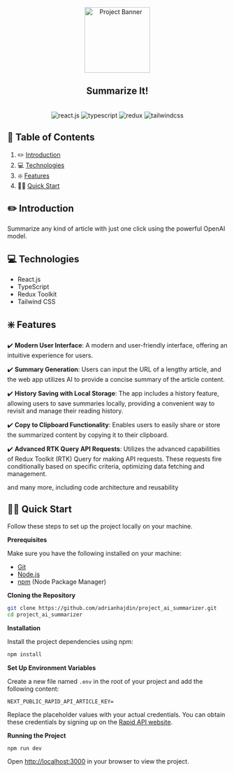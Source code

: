 <div align="center">

  <img src="https://raw.githubusercontent.com/chofor-cliford/summarize_it/master/public/assets/favicon.ico" alt="Project Banner" width="150" height="150" />

<h2 align="center"><strong>Summarize It!</strong></h2>


  <br />

  <div>
    <img src="https://img.shields.io/badge/-React_JS-black?style=for-the-badge&logoColor=white&logo=react&color=61DAFB" alt="react.js" />
    <img src="https://img.shields.io/badge/-TypeScript-black?style=for-the-badge&logoColor=white&logo=typescript&color=3178C6" alt="typescript" />
    <img src="https://img.shields.io/badge/-Redux-black?style=for-the-badge&logoColor=white&logo=redux&color=764ABC" alt="redux" />
    <img src="https://img.shields.io/badge/-Tailwind_CSS-black?style=for-the-badge&logoColor=white&logo=tailwindcss&color=06B6D4" alt="tailwindcss" />
  </div>

  </div>

## 📖 <a name="table">Table of Contents</a>

1. ✏️ [Introduction](#introduction)
2. 💻 [Technologies](#tech)
3. ❇️ [Features](#features)
4. 👨‍💻 [Quick Start](#quick-start)

## <a name="introduction">✏️ Introduction</a>

Summarize any kind of article with just one click using the powerful OpenAI model.

## <a name="tech">💻 Technologies</a>

- React.js
- TypeScript
- Redux Toolkit
- Tailwind CSS

## <a name="features">❇️ Features</a>

✔️ **Modern User Interface**: A modern and user-friendly interface, offering an intuitive experience for users.

✔️ **Summary Generation**: Users can input the URL of a lengthy article, and the web app utilizes AI to provide a concise summary of the article content.

✔️ **History Saving with Local Storage**: The app includes a history feature, allowing users to save summaries locally, providing a convenient way to revisit and manage their reading history.

✔️ **Copy to Clipboard Functionality**: Enables users to easily share or store the summarized content by copying it to their clipboard.

✔️ **Advanced RTK Query API Requests**: Utilizes the advanced capabilities of Redux Toolkit (RTK) Query for making API requests. These requests fire conditionally based on specific criteria, optimizing data fetching and management.

and many more, including code architecture and reusability

## <a name="quick-start">👨‍💻 Quick Start</a>

Follow these steps to set up the project locally on your machine.

**Prerequisites**

Make sure you have the following installed on your machine:

- [Git](https://git-scm.com/)
- [Node.js](https://nodejs.org/en)
- [npm](https://www.npmjs.com/) (Node Package Manager)

**Cloning the Repository**

```bash
git clone https://github.com/adrianhajdin/project_ai_summarizer.git
cd project_ai_summarizer
```

**Installation**

Install the project dependencies using npm:

```bash
npm install
```

**Set Up Environment Variables**

Create a new file named `.env` in the root of your project and add the following content:

```env
NEXT_PUBLIC_RAPID_API_ARTICLE_KEY=
```

Replace the placeholder values with your actual credentials. You can obtain these credentials by signing up on the [Rapid API website](https://rapidapi.com/apininjas/api/cars-by-api-ninjas).

**Running the Project**

```bash
npm run dev
```

Open [http://localhost:3000](http://localhost:3000) in your browser to view the project.
